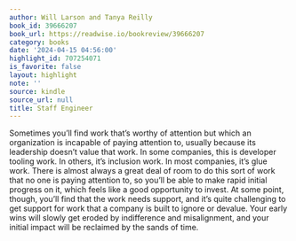 ```yaml
---
author: Will Larson and Tanya Reilly
book_id: 39666207
book_url: https://readwise.io/bookreview/39666207
category: books
date: '2024-04-15 04:56:00'
highlight_id: 707254071
is_favorite: false
layout: highlight
note: ''
source: kindle
source_url: null
title: Staff Engineer
---
```


Sometimes you’ll find work that’s worthy of attention but which an organization is incapable of paying attention to, usually because its leadership doesn’t value that work. In some companies, this is developer tooling work. In others, it’s inclusion work. In most companies, it’s glue work. There is almost always a great deal of room to do this sort of work that no one is paying attention to, so you’ll be able to make rapid initial progress on it, which feels like a good opportunity to invest. At some point, though, you’ll find that the work needs support, and it’s quite challenging to get support for work that a company is built to ignore or devalue. Your early wins will slowly get eroded by indifference and misalignment, and your initial impact will be reclaimed by the sands of time.